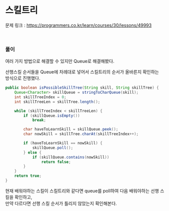 스킬트리
===

문제 링크 : https://programmers.co.kr/learn/courses/30/lessons/49993

<br>

### 풀이

여러 가지 방법으로 해결할 수 있지만 Queue로 해결해봤다.

선행스킬 순서들을 Queue에 차례대로 넣어서 스킬트리의 순서가 올바른지 확인하는 방식으로 진행했다.

~~~java
public boolean isPossibleSkillTree(String skill, String skillTree) {
	Queue<Character> skillQueue = stringToCharQueue(skill);
	int skillTreeIndex = 0;
	int skillTreeLen = skillTree.length();

	while (skillTreeIndex < skillTreeLen) {
		if (skillQueue.isEmpty())
			break;

		char haveToLearnSkill = skillQueue.peek();
		char nowSkill = skillTree.charAt(skillTreeIndex++);

		if (haveToLearnSkill == nowSkill) {
			skillQueue.poll();
		} else {
			if (skillQueue.contains(nowSkill))
				return false;
		}
	}
	return true;
}
~~~

현재 배워야하는 스킬이 스킬트리와 같다면 queue를 poll하여 다음 배워야하는 선행 스킬을 확인하고, <br>
만약 다르다면 선행 스킬 순서가 틀리지 않았는지 확인해본다.

<br>